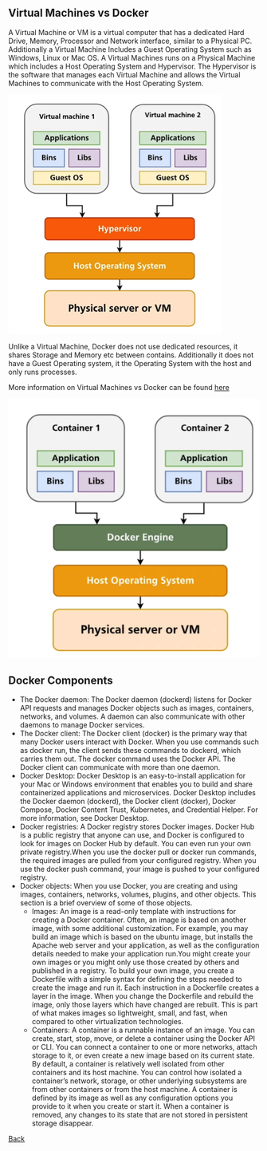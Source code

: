 ## Virtual Machines vs Docker

A Virtual Machine or VM is a virtual computer that has a dedicated Hard Drive, Memory, Processor and Network interface, similar to a Physical PC. Additionally a Virtual Machine Includes a Guest Operating System such as Windows, Linux or Mac OS. 
A Virtual Machines runs on a Physical Machine which includes a Host Operating System and Hypervisor. The Hypervisor is the software that manages each Virtual Machine and allows the Virtual Machines to communicate with the Host Operating System.

![Virtual Machine](img/vm.png)

Unlike a Virtual Machine, Docker does not use dedicated resources, it shares Storage and Memory etc between contains. Additionally it does not have a Guest Operating system, it the Operating System with the host and only runs processes.

More information on Virtual Machines vs Docker can be found [here](https://stackoverflow.com/questions/16047306/how-is-docker-different-from-a-virtual-machine)

![Docker](img/docker.png)

## Docker Components
- The Docker daemon: The Docker daemon (dockerd) listens for Docker API requests and manages Docker objects such as images, containers, networks, and volumes. A daemon can also communicate with other daemons to manage Docker services.
- The Docker client: The Docker client (docker) is the primary way that many Docker users interact with Docker. When you use commands such as docker run, the client sends these commands to dockerd, which carries them out. The docker command uses the Docker API. The Docker client can communicate with more than one daemon.
- Docker Desktop: Docker Desktop is an easy-to-install application for your Mac or Windows environment that enables you to build and share containerized applications and microservices. Docker Desktop includes the Docker daemon (dockerd), the Docker client (docker), Docker Compose, Docker Content Trust, Kubernetes, and Credential Helper. For more information, see Docker Desktop.
- Docker registries: A Docker registry stores Docker images. Docker Hub is a public registry that anyone can use, and Docker is configured to look for images on Docker Hub by default. You can even run your own private registry.When you use the docker pull or docker run commands, the required images are pulled from your configured registry. When you use the docker push command, your image is pushed to your configured registry.
- Docker objects: When you use Docker, you are creating and using images, containers, networks, volumes, plugins, and other objects. This section is a brief overview of some of those objects.
  - Images: An image is a read-only template with instructions for creating a Docker container. Often, an image is based on another image, with some additional customization. For example, you may build an image which is based on the ubuntu image, but installs the Apache web server and your application, as well as the configuration details needed to make your application run.You might create your own images or you might only use those created by others and published in a registry. To build your own image, you create a Dockerfile with a simple syntax for defining the steps needed to create the image and run it. Each instruction in a Dockerfile creates a layer in the image. When you change the Dockerfile and rebuild the image, only those layers which have changed are rebuilt. This is part of what makes images so lightweight, small, and fast, when compared to other virtualization technologies.
  - Containers: A container is a runnable instance of an image. You can create, start, stop, move, or delete a container using the Docker API or CLI. You can connect a container to one or more networks, attach storage to it, or even create a new image based on its current state. By default, a container is relatively well isolated from other containers and its host machine. You can control how isolated a container’s network, storage, or other underlying subsystems are from other containers or from the host machine. A container is defined by its image as well as any configuration options you provide to it when you create or start it. When a container is removed, any changes to its state that are not stored in persistent storage disappear.

[Back](ReadMe.md)